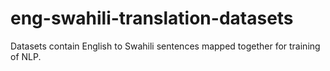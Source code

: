 # eng-swahili-translation-datasets
Datasets contain English to Swahili sentences mapped together for training of NLP. 
